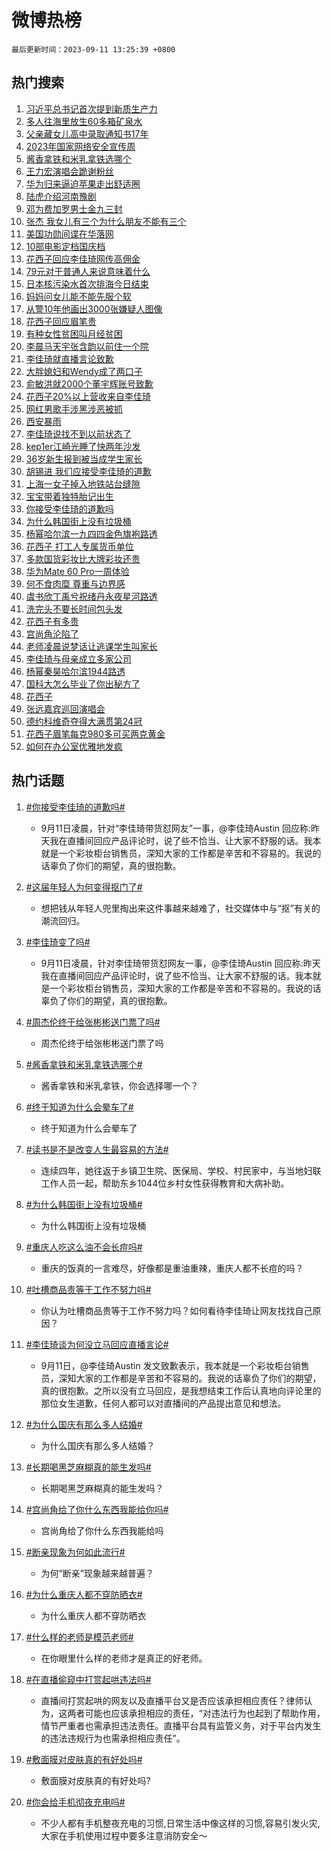 # 微博热榜

`最后更新时间：2023-09-11 13:25:39 +0800`

## 热门搜索

1. [习近平总书记首次提到新质生产力](https://m.weibo.cn/search?containerid=100103type%3D1%26t%3D10%26q%3D%23%E4%B9%A0%E8%BF%91%E5%B9%B3%E6%80%BB%E4%B9%A6%E8%AE%B0%E9%A6%96%E6%AC%A1%E6%8F%90%E5%88%B0%E6%96%B0%E8%B4%A8%E7%94%9F%E4%BA%A7%E5%8A%9B%23&stream_entry_id=51&isnewpage=1&extparam=seat%3D1%26stream_entry_id%3D51%26c_type%3D51%26dgr%3D0%26filter_type%3Drealtimehot%26cate%3D10103%26pos%3D0%26display_time%3D1694409938%26pre_seqid%3D1694409938728027217109)
1. [多人往海里放生60多箱矿泉水](https://m.weibo.cn/search?containerid=100103type%3D1%26t%3D10%26q%3D%23%E5%A4%9A%E4%BA%BA%E5%BE%80%E6%B5%B7%E9%87%8C%E6%94%BE%E7%94%9F60%E5%A4%9A%E7%AE%B1%E7%9F%BF%E6%B3%89%E6%B0%B4%23&stream_entry_id=31&isnewpage=1&extparam=seat%3D1%26flag%3D2%26realpos%3D1%26c_type%3D31%26dgr%3D0%26band_rank%3D1%26cate%3D5001%26filter_type%3Drealtimehot%26stream_entry_id%3D31%26q%3D%2523%25E5%25A4%259A%25E4%25BA%25BA%25E5%25BE%2580%25E6%25B5%25B7%25E9%2587%258C%25E6%2594%25BE%25E7%2594%259F60%25E5%25A4%259A%25E7%25AE%25B1%25E7%259F%25BF%25E6%25B3%2589%25E6%25B0%25B4%2523%26pos%3D0%26lcate%3D5001%26display_time%3D1694409938%26pre_seqid%3D1694409938728027217109)
1. [父亲藏女儿高中录取通知书17年](https://m.weibo.cn/search?containerid=100103type%3D1%26t%3D10%26q%3D%23%E7%88%B6%E4%BA%B2%E8%97%8F%E5%A5%B3%E5%84%BF%E9%AB%98%E4%B8%AD%E5%BD%95%E5%8F%96%E9%80%9A%E7%9F%A5%E4%B9%A617%E5%B9%B4%23&stream_entry_id=31&isnewpage=1&extparam=seat%3D1%26flag%3D2%26realpos%3D2%26c_type%3D31%26dgr%3D0%26band_rank%3D2%26cate%3D5001%26filter_type%3Drealtimehot%26stream_entry_id%3D31%26q%3D%2523%25E7%2588%25B6%25E4%25BA%25B2%25E8%2597%258F%25E5%25A5%25B3%25E5%2584%25BF%25E9%25AB%2598%25E4%25B8%25AD%25E5%25BD%2595%25E5%258F%2596%25E9%2580%259A%25E7%259F%25A5%25E4%25B9%25A617%25E5%25B9%25B4%2523%26pos%3D1%26lcate%3D5001%26display_time%3D1694409938%26pre_seqid%3D1694409938728027217109)
1. [2023年国家网络安全宣传周](https://m.weibo.cn/search?containerid=100103type%3D1%26t%3D10%26q%3D%232023%E5%B9%B4%E5%9B%BD%E5%AE%B6%E7%BD%91%E7%BB%9C%E5%AE%89%E5%85%A8%E5%AE%A3%E4%BC%A0%E5%91%A8%23&stream_entry_id=31&isnewpage=1&extparam=seat%3D1%26flag%3D0%26realpos%3D3%26c_type%3D31%26dgr%3D0%26band_rank%3D3%26cate%3D5001%26filter_type%3Drealtimehot%26stream_entry_id%3D31%26q%3D%25232023%25E5%25B9%25B4%25E5%259B%25BD%25E5%25AE%25B6%25E7%25BD%2591%25E7%25BB%259C%25E5%25AE%2589%25E5%2585%25A8%25E5%25AE%25A3%25E4%25BC%25A0%25E5%2591%25A8%2523%26pos%3D2%26lcate%3D5001%26display_time%3D1694409938%26pre_seqid%3D1694409938728027217109)
1. [酱香拿铁和米乳拿铁选哪个](https://m.weibo.cn/search?containerid=100103type%3D1%26t%3D10%26q%3D%23%E9%85%B1%E9%A6%99%E6%8B%BF%E9%93%81%E5%92%8C%E7%B1%B3%E4%B9%B3%E6%8B%BF%E9%93%81%E9%80%89%E5%93%AA%E4%B8%AA%23&stream_entry_id=31&isnewpage=1&extparam=seat%3D1%26flag%3D1%26realpos%3D4%26c_type%3D31%26dgr%3D0%26band_rank%3D4%26cate%3D5001%26filter_type%3Drealtimehot%26stream_entry_id%3D31%26q%3D%2523%25E9%2585%25B1%25E9%25A6%2599%25E6%258B%25BF%25E9%2593%2581%25E5%2592%258C%25E7%25B1%25B3%25E4%25B9%25B3%25E6%258B%25BF%25E9%2593%2581%25E9%2580%2589%25E5%2593%25AA%25E4%25B8%25AA%2523%26pos%3D3%26lcate%3D5001%26display_time%3D1694409938%26pre_seqid%3D1694409938728027217109)
1. [王力宏演唱会跪谢粉丝](https://m.weibo.cn/search?containerid=100103type%3D1%26t%3D10%26q%3D%23%E7%8E%8B%E5%8A%9B%E5%AE%8F%E6%BC%94%E5%94%B1%E4%BC%9A%E8%B7%AA%E8%B0%A2%E7%B2%89%E4%B8%9D%23&stream_entry_id=31&isnewpage=1&extparam=seat%3D1%26flag%3D1%26realpos%3D5%26c_type%3D31%26dgr%3D0%26band_rank%3D5%26cate%3D5001%26filter_type%3Drealtimehot%26stream_entry_id%3D31%26q%3D%2523%25E7%258E%258B%25E5%258A%259B%25E5%25AE%258F%25E6%25BC%2594%25E5%2594%25B1%25E4%25BC%259A%25E8%25B7%25AA%25E8%25B0%25A2%25E7%25B2%2589%25E4%25B8%259D%2523%26pos%3D4%26lcate%3D5001%26display_time%3D1694409938%26pre_seqid%3D1694409938728027217109)
1. [华为归来逼迫苹果走出舒适圈](https://m.weibo.cn/search?containerid=100103type%3D1%26t%3D10%26q%3D%23%E5%8D%8E%E4%B8%BA%E5%BD%92%E6%9D%A5%E9%80%BC%E8%BF%AB%E8%8B%B9%E6%9E%9C%E8%B5%B0%E5%87%BA%E8%88%92%E9%80%82%E5%9C%88%23&stream_entry_id=31&isnewpage=1&extparam=seat%3D1%26flag%3D1%26realpos%3D6%26c_type%3D31%26dgr%3D0%26band_rank%3D6%26cate%3D5001%26filter_type%3Drealtimehot%26stream_entry_id%3D31%26q%3D%2523%25E5%258D%258E%25E4%25B8%25BA%25E5%25BD%2592%25E6%259D%25A5%25E9%2580%25BC%25E8%25BF%25AB%25E8%258B%25B9%25E6%259E%259C%25E8%25B5%25B0%25E5%2587%25BA%25E8%2588%2592%25E9%2580%2582%25E5%259C%2588%2523%26pos%3D5%26lcate%3D5001%26display_time%3D1694409938%26pre_seqid%3D1694409938728027217109)
1. [陆虎介绍河南豫剧](https://m.weibo.cn/search?containerid=100103type%3D1%26t%3D10%26q%3D%23%E9%99%86%E8%99%8E%E4%BB%8B%E7%BB%8D%E6%B2%B3%E5%8D%97%E8%B1%AB%E5%89%A7%23&stream_entry_id=31&isnewpage=1&extparam=seat%3D1%26stream_entry_id%3D31%26c_type%3D31%26dgr%3D0%26band_rank%3D7%26cate%3D5001%26pos%3D6%26lcate%3D5001%26adid%3D202815%26filter_type%3Drealtimehot%26q%3D%2523%25E9%2599%2586%25E8%2599%258E%25E4%25BB%258B%25E7%25BB%258D%25E6%25B2%25B3%25E5%258D%2597%25E8%25B1%25AB%25E5%2589%25A7%2523%26is_ad_pos%3D1%26display_time%3D1694409938%26pre_seqid%3D1694409938728027217109)
1. [邓为费加罗男士金九三封](https://m.weibo.cn/search?containerid=100103type%3D1%26t%3D10%26q%3D%23%E9%82%93%E4%B8%BA%E8%B4%B9%E5%8A%A0%E7%BD%97%E7%94%B7%E5%A3%AB%E9%87%91%E4%B9%9D%E4%B8%89%E5%B0%81%23&stream_entry_id=31&isnewpage=1&extparam=seat%3D1%26flag%3D1%26realpos%3D7%26c_type%3D31%26dgr%3D0%26band_rank%3D7%26cate%3D5001%26filter_type%3Drealtimehot%26stream_entry_id%3D31%26q%3D%2523%25E9%2582%2593%25E4%25B8%25BA%25E8%25B4%25B9%25E5%258A%25A0%25E7%25BD%2597%25E7%2594%25B7%25E5%25A3%25AB%25E9%2587%2591%25E4%25B9%259D%25E4%25B8%2589%25E5%25B0%2581%2523%26pos%3D7%26lcate%3D5001%26display_time%3D1694409938%26pre_seqid%3D1694409938728027217109)
1. [张杰 我女儿有三个为什么朋友不能有三个](https://m.weibo.cn/search?containerid=100103type%3D1%26t%3D10%26q%3D%E5%BC%A0%E6%9D%B0+%E6%88%91%E5%A5%B3%E5%84%BF%E6%9C%89%E4%B8%89%E4%B8%AA%E4%B8%BA%E4%BB%80%E4%B9%88%E6%9C%8B%E5%8F%8B%E4%B8%8D%E8%83%BD%E6%9C%89%E4%B8%89%E4%B8%AA&stream_entry_id=31&isnewpage=1&extparam=seat%3D1%26flag%3D2%26realpos%3D8%26c_type%3D31%26dgr%3D0%26band_rank%3D8%26cate%3D5001%26filter_type%3Drealtimehot%26stream_entry_id%3D31%26q%3D%25E5%25BC%25A0%25E6%259D%25B0%2520%25E6%2588%2591%25E5%25A5%25B3%25E5%2584%25BF%25E6%259C%2589%25E4%25B8%2589%25E4%25B8%25AA%25E4%25B8%25BA%25E4%25BB%2580%25E4%25B9%2588%25E6%259C%258B%25E5%258F%258B%25E4%25B8%258D%25E8%2583%25BD%25E6%259C%2589%25E4%25B8%2589%25E4%25B8%25AA%26pos%3D8%26lcate%3D5001%26display_time%3D1694409938%26pre_seqid%3D1694409938728027217109)
1. [美国功勋间谍在华落网](https://m.weibo.cn/search?containerid=100103type%3D1%26t%3D10%26q%3D%23%E7%BE%8E%E5%9B%BD%E5%8A%9F%E5%8B%8B%E9%97%B4%E8%B0%8D%E5%9C%A8%E5%8D%8E%E8%90%BD%E7%BD%91%23&stream_entry_id=31&isnewpage=1&extparam=seat%3D1%26flag%3D0%26realpos%3D9%26c_type%3D31%26dgr%3D0%26band_rank%3D9%26cate%3D5001%26filter_type%3Drealtimehot%26stream_entry_id%3D31%26q%3D%2523%25E7%25BE%258E%25E5%259B%25BD%25E5%258A%259F%25E5%258B%258B%25E9%2597%25B4%25E8%25B0%258D%25E5%259C%25A8%25E5%258D%258E%25E8%2590%25BD%25E7%25BD%2591%2523%26pos%3D9%26lcate%3D5001%26display_time%3D1694409938%26pre_seqid%3D1694409938728027217109)
1. [10部电影定档国庆档](https://m.weibo.cn/search?containerid=100103type%3D1%26t%3D10%26q%3D%2310%E9%83%A8%E7%94%B5%E5%BD%B1%E5%AE%9A%E6%A1%A3%E5%9B%BD%E5%BA%86%E6%A1%A3%23&stream_entry_id=31&isnewpage=1&extparam=seat%3D1%26flag%3D1%26realpos%3D10%26c_type%3D31%26dgr%3D0%26band_rank%3D10%26cate%3D5001%26filter_type%3Drealtimehot%26stream_entry_id%3D31%26q%3D%252310%25E9%2583%25A8%25E7%2594%25B5%25E5%25BD%25B1%25E5%25AE%259A%25E6%25A1%25A3%25E5%259B%25BD%25E5%25BA%2586%25E6%25A1%25A3%2523%26pos%3D10%26lcate%3D5001%26display_time%3D1694409938%26pre_seqid%3D1694409938728027217109)
1. [花西子回应李佳琦网传高佣金](https://m.weibo.cn/search?containerid=100103type%3D1%26t%3D10%26q%3D%23%E8%8A%B1%E8%A5%BF%E5%AD%90%E5%9B%9E%E5%BA%94%E6%9D%8E%E4%BD%B3%E7%90%A6%E7%BD%91%E4%BC%A0%E9%AB%98%E4%BD%A3%E9%87%91%23&stream_entry_id=31&isnewpage=1&extparam=seat%3D1%26flag%3D2%26realpos%3D11%26c_type%3D31%26dgr%3D0%26band_rank%3D11%26cate%3D5001%26filter_type%3Drealtimehot%26stream_entry_id%3D31%26q%3D%2523%25E8%258A%25B1%25E8%25A5%25BF%25E5%25AD%2590%25E5%259B%259E%25E5%25BA%2594%25E6%259D%258E%25E4%25BD%25B3%25E7%2590%25A6%25E7%25BD%2591%25E4%25BC%25A0%25E9%25AB%2598%25E4%25BD%25A3%25E9%2587%2591%2523%26pos%3D11%26lcate%3D5001%26display_time%3D1694409938%26pre_seqid%3D1694409938728027217109)
1. [79元对于普通人来说意味着什么](https://m.weibo.cn/search?containerid=100103type%3D1%26t%3D10%26q%3D79%E5%85%83%E5%AF%B9%E4%BA%8E%E6%99%AE%E9%80%9A%E4%BA%BA%E6%9D%A5%E8%AF%B4%E6%84%8F%E5%91%B3%E7%9D%80%E4%BB%80%E4%B9%88&stream_entry_id=31&isnewpage=1&extparam=seat%3D1%26flag%3D2%26realpos%3D12%26c_type%3D31%26dgr%3D0%26band_rank%3D12%26cate%3D5001%26filter_type%3Drealtimehot%26stream_entry_id%3D31%26q%3D79%25E5%2585%2583%25E5%25AF%25B9%25E4%25BA%258E%25E6%2599%25AE%25E9%2580%259A%25E4%25BA%25BA%25E6%259D%25A5%25E8%25AF%25B4%25E6%2584%258F%25E5%2591%25B3%25E7%259D%2580%25E4%25BB%2580%25E4%25B9%2588%26pos%3D12%26lcate%3D5001%26display_time%3D1694409938%26pre_seqid%3D1694409938728027217109)
1. [日本核污染水首次排海今日结束](https://m.weibo.cn/search?containerid=100103type%3D1%26t%3D10%26q%3D%23%E6%97%A5%E6%9C%AC%E6%A0%B8%E6%B1%A1%E6%9F%93%E6%B0%B4%E9%A6%96%E6%AC%A1%E6%8E%92%E6%B5%B7%E4%BB%8A%E6%97%A5%E7%BB%93%E6%9D%9F%23&stream_entry_id=31&isnewpage=1&extparam=seat%3D1%26flag%3D0%26realpos%3D13%26c_type%3D31%26dgr%3D0%26band_rank%3D13%26cate%3D5001%26filter_type%3Drealtimehot%26stream_entry_id%3D31%26q%3D%2523%25E6%2597%25A5%25E6%259C%25AC%25E6%25A0%25B8%25E6%25B1%25A1%25E6%259F%2593%25E6%25B0%25B4%25E9%25A6%2596%25E6%25AC%25A1%25E6%258E%2592%25E6%25B5%25B7%25E4%25BB%258A%25E6%2597%25A5%25E7%25BB%2593%25E6%259D%259F%2523%26pos%3D13%26lcate%3D5001%26display_time%3D1694409938%26pre_seqid%3D1694409938728027217109)
1. [妈妈问女儿能不能先服个软](https://m.weibo.cn/search?containerid=100103type%3D1%26t%3D10%26q%3D%23%E5%A6%88%E5%A6%88%E9%97%AE%E5%A5%B3%E5%84%BF%E8%83%BD%E4%B8%8D%E8%83%BD%E5%85%88%E6%9C%8D%E4%B8%AA%E8%BD%AF%23&stream_entry_id=31&isnewpage=1&extparam=seat%3D1%26flag%3D32768%26realpos%3D14%26c_type%3D31%26dgr%3D0%26band_rank%3D14%26cate%3D5001%26filter_type%3Drealtimehot%26stream_entry_id%3D31%26q%3D%2523%25E5%25A6%2588%25E5%25A6%2588%25E9%2597%25AE%25E5%25A5%25B3%25E5%2584%25BF%25E8%2583%25BD%25E4%25B8%258D%25E8%2583%25BD%25E5%2585%2588%25E6%259C%258D%25E4%25B8%25AA%25E8%25BD%25AF%2523%26pos%3D14%26lcate%3D5001%26display_time%3D1694409938%26pre_seqid%3D1694409938728027217109)
1. [从警10年他画出3000张嫌疑人图像](https://m.weibo.cn/search?containerid=100103type%3D1%26t%3D10%26q%3D%23%E4%BB%8E%E8%AD%A610%E5%B9%B4%E4%BB%96%E7%94%BB%E5%87%BA3000%E5%BC%A0%E5%AB%8C%E7%96%91%E4%BA%BA%E5%9B%BE%E5%83%8F%23&stream_entry_id=31&isnewpage=1&extparam=seat%3D1%26flag%3D32768%26realpos%3D15%26c_type%3D31%26dgr%3D0%26band_rank%3D15%26cate%3D5001%26lcate%3D5001%26pos%3D15%26stream_entry_id%3D31%26filter_type%3Drealtimehot%26q%3D%2523%25E4%25BB%258E%25E8%25AD%25A610%25E5%25B9%25B4%25E4%25BB%2596%25E7%2594%25BB%25E5%2587%25BA3000%25E5%25BC%25A0%25E5%25AB%258C%25E7%2596%2591%25E4%25BA%25BA%25E5%259B%25BE%25E5%2583%258F%2523%26adid%3D202820%26display_time%3D1694409938%26pre_seqid%3D1694409938728027217109)
1. [花西子回应眉笔贵](https://m.weibo.cn/search?containerid=100103type%3D1%26t%3D10%26q%3D%23%E8%8A%B1%E8%A5%BF%E5%AD%90%E5%9B%9E%E5%BA%94%E7%9C%89%E7%AC%94%E8%B4%B5%23&stream_entry_id=31&isnewpage=1&extparam=seat%3D1%26flag%3D1%26realpos%3D16%26c_type%3D31%26dgr%3D0%26band_rank%3D16%26cate%3D5001%26filter_type%3Drealtimehot%26stream_entry_id%3D31%26q%3D%2523%25E8%258A%25B1%25E8%25A5%25BF%25E5%25AD%2590%25E5%259B%259E%25E5%25BA%2594%25E7%259C%2589%25E7%25AC%2594%25E8%25B4%25B5%2523%26pos%3D16%26lcate%3D5001%26display_time%3D1694409938%26pre_seqid%3D1694409938728027217109)
1. [有种女性贫困叫月经贫困](https://m.weibo.cn/search?containerid=100103type%3D1%26t%3D10%26q%3D%23%E6%9C%89%E7%A7%8D%E5%A5%B3%E6%80%A7%E8%B4%AB%E5%9B%B0%E5%8F%AB%E6%9C%88%E7%BB%8F%E8%B4%AB%E5%9B%B0%23&stream_entry_id=31&isnewpage=1&extparam=seat%3D1%26flag%3D0%26realpos%3D17%26c_type%3D31%26dgr%3D0%26band_rank%3D17%26cate%3D5001%26filter_type%3Drealtimehot%26stream_entry_id%3D31%26q%3D%2523%25E6%259C%2589%25E7%25A7%258D%25E5%25A5%25B3%25E6%2580%25A7%25E8%25B4%25AB%25E5%259B%25B0%25E5%258F%25AB%25E6%259C%2588%25E7%25BB%258F%25E8%25B4%25AB%25E5%259B%25B0%2523%26pos%3D17%26lcate%3D5001%26display_time%3D1694409938%26pre_seqid%3D1694409938728027217109)
1. [李晨马天宇张含韵以前住一个院](https://m.weibo.cn/search?containerid=100103type%3D1%26t%3D10%26q%3D%23%E6%9D%8E%E6%99%A8%E9%A9%AC%E5%A4%A9%E5%AE%87%E5%BC%A0%E5%90%AB%E9%9F%B5%E4%BB%A5%E5%89%8D%E4%BD%8F%E4%B8%80%E4%B8%AA%E9%99%A2%23&stream_entry_id=31&isnewpage=1&extparam=seat%3D1%26flag%3D1%26realpos%3D18%26c_type%3D31%26dgr%3D0%26band_rank%3D18%26cate%3D5001%26filter_type%3Drealtimehot%26stream_entry_id%3D31%26q%3D%2523%25E6%259D%258E%25E6%2599%25A8%25E9%25A9%25AC%25E5%25A4%25A9%25E5%25AE%2587%25E5%25BC%25A0%25E5%2590%25AB%25E9%259F%25B5%25E4%25BB%25A5%25E5%2589%258D%25E4%25BD%258F%25E4%25B8%2580%25E4%25B8%25AA%25E9%2599%25A2%2523%26pos%3D18%26lcate%3D5001%26display_time%3D1694409938%26pre_seqid%3D1694409938728027217109)
1. [李佳琦就直播言论致歉](https://m.weibo.cn/search?containerid=100103type%3D1%26t%3D10%26q%3D%23%E6%9D%8E%E4%BD%B3%E7%90%A6%E5%B0%B1%E7%9B%B4%E6%92%AD%E8%A8%80%E8%AE%BA%E8%87%B4%E6%AD%89%23&stream_entry_id=31&isnewpage=1&extparam=seat%3D1%26flag%3D2%26realpos%3D19%26c_type%3D31%26dgr%3D0%26band_rank%3D19%26cate%3D5001%26filter_type%3Drealtimehot%26stream_entry_id%3D31%26q%3D%2523%25E6%259D%258E%25E4%25BD%25B3%25E7%2590%25A6%25E5%25B0%25B1%25E7%259B%25B4%25E6%2592%25AD%25E8%25A8%2580%25E8%25AE%25BA%25E8%2587%25B4%25E6%25AD%2589%2523%26pos%3D19%26lcate%3D5001%26display_time%3D1694409938%26pre_seqid%3D1694409938728027217109)
1. [大胖媳妇和Wendy成了两口子](https://m.weibo.cn/search?containerid=100103type%3D1%26t%3D10%26q%3D%E5%A4%A7%E8%83%96%E5%AA%B3%E5%A6%87%E5%92%8CWendy%E6%88%90%E4%BA%86%E4%B8%A4%E5%8F%A3%E5%AD%90&stream_entry_id=31&isnewpage=1&extparam=seat%3D1%26flag%3D1%26realpos%3D20%26c_type%3D31%26dgr%3D0%26band_rank%3D20%26cate%3D5001%26filter_type%3Drealtimehot%26stream_entry_id%3D31%26q%3D%25E5%25A4%25A7%25E8%2583%2596%25E5%25AA%25B3%25E5%25A6%2587%25E5%2592%258CWendy%25E6%2588%2590%25E4%25BA%2586%25E4%25B8%25A4%25E5%258F%25A3%25E5%25AD%2590%26pos%3D20%26lcate%3D5001%26display_time%3D1694409938%26pre_seqid%3D1694409938728027217109)
1. [俞敏洪就2000个董宇辉账号致歉](https://m.weibo.cn/search?containerid=100103type%3D1%26t%3D10%26q%3D%23%E4%BF%9E%E6%95%8F%E6%B4%AA%E5%B0%B12000%E4%B8%AA%E8%91%A3%E5%AE%87%E8%BE%89%E8%B4%A6%E5%8F%B7%E8%87%B4%E6%AD%89%23&stream_entry_id=31&isnewpage=1&extparam=seat%3D1%26flag%3D1%26realpos%3D21%26c_type%3D31%26dgr%3D0%26band_rank%3D21%26cate%3D5001%26filter_type%3Drealtimehot%26stream_entry_id%3D31%26q%3D%2523%25E4%25BF%259E%25E6%2595%258F%25E6%25B4%25AA%25E5%25B0%25B12000%25E4%25B8%25AA%25E8%2591%25A3%25E5%25AE%2587%25E8%25BE%2589%25E8%25B4%25A6%25E5%258F%25B7%25E8%2587%25B4%25E6%25AD%2589%2523%26pos%3D21%26lcate%3D5001%26display_time%3D1694409938%26pre_seqid%3D1694409938728027217109)
1. [花西子20%以上营收来自李佳琦](https://m.weibo.cn/search?containerid=100103type%3D1%26t%3D10%26q%3D%23%E8%8A%B1%E8%A5%BF%E5%AD%9020%25%E4%BB%A5%E4%B8%8A%E8%90%A5%E6%94%B6%E6%9D%A5%E8%87%AA%E6%9D%8E%E4%BD%B3%E7%90%A6%23&stream_entry_id=31&isnewpage=1&extparam=seat%3D1%26flag%3D2%26realpos%3D22%26c_type%3D31%26dgr%3D0%26band_rank%3D22%26cate%3D5001%26filter_type%3Drealtimehot%26stream_entry_id%3D31%26q%3D%2523%25E8%258A%25B1%25E8%25A5%25BF%25E5%25AD%259020%2525%25E4%25BB%25A5%25E4%25B8%258A%25E8%2590%25A5%25E6%2594%25B6%25E6%259D%25A5%25E8%2587%25AA%25E6%259D%258E%25E4%25BD%25B3%25E7%2590%25A6%2523%26pos%3D22%26lcate%3D5001%26display_time%3D1694409938%26pre_seqid%3D1694409938728027217109)
1. [网红男歌手涉黑涉恶被抓](https://m.weibo.cn/search?containerid=100103type%3D1%26t%3D10%26q%3D%23%E7%BD%91%E7%BA%A2%E7%94%B7%E6%AD%8C%E6%89%8B%E6%B6%89%E9%BB%91%E6%B6%89%E6%81%B6%E8%A2%AB%E6%8A%93%23&stream_entry_id=31&isnewpage=1&extparam=seat%3D1%26flag%3D0%26realpos%3D23%26c_type%3D31%26dgr%3D0%26band_rank%3D23%26cate%3D5001%26filter_type%3Drealtimehot%26stream_entry_id%3D31%26q%3D%2523%25E7%25BD%2591%25E7%25BA%25A2%25E7%2594%25B7%25E6%25AD%258C%25E6%2589%258B%25E6%25B6%2589%25E9%25BB%2591%25E6%25B6%2589%25E6%2581%25B6%25E8%25A2%25AB%25E6%258A%2593%2523%26pos%3D23%26lcate%3D5001%26display_time%3D1694409938%26pre_seqid%3D1694409938728027217109)
1. [西安暴雨](https://m.weibo.cn/search?containerid=100103type%3D1%26t%3D10%26q%3D%E8%A5%BF%E5%AE%89%E6%9A%B4%E9%9B%A8&stream_entry_id=31&isnewpage=1&extparam=seat%3D1%26flag%3D1%26realpos%3D24%26c_type%3D31%26dgr%3D0%26band_rank%3D24%26cate%3D5001%26filter_type%3Drealtimehot%26stream_entry_id%3D31%26q%3D%25E8%25A5%25BF%25E5%25AE%2589%25E6%259A%25B4%25E9%259B%25A8%26pos%3D24%26lcate%3D5001%26display_time%3D1694409938%26pre_seqid%3D1694409938728027217109)
1. [李佳琦说找不到以前状态了](https://m.weibo.cn/search?containerid=100103type%3D1%26t%3D10%26q%3D%23%E6%9D%8E%E4%BD%B3%E7%90%A6%E8%AF%B4%E6%89%BE%E4%B8%8D%E5%88%B0%E4%BB%A5%E5%89%8D%E7%8A%B6%E6%80%81%E4%BA%86%23&stream_entry_id=31&isnewpage=1&extparam=seat%3D1%26flag%3D0%26realpos%3D25%26c_type%3D31%26dgr%3D0%26band_rank%3D25%26cate%3D5001%26filter_type%3Drealtimehot%26stream_entry_id%3D31%26q%3D%2523%25E6%259D%258E%25E4%25BD%25B3%25E7%2590%25A6%25E8%25AF%25B4%25E6%2589%25BE%25E4%25B8%258D%25E5%2588%25B0%25E4%25BB%25A5%25E5%2589%258D%25E7%258A%25B6%25E6%2580%2581%25E4%25BA%2586%2523%26pos%3D25%26lcate%3D5001%26display_time%3D1694409938%26pre_seqid%3D1694409938728027217109)
1. [kep1er江崎光睡了快两年沙发](https://m.weibo.cn/search?containerid=100103type%3D1%26t%3D10%26q%3Dkep1er%E6%B1%9F%E5%B4%8E%E5%85%89%E7%9D%A1%E4%BA%86%E5%BF%AB%E4%B8%A4%E5%B9%B4%E6%B2%99%E5%8F%91&stream_entry_id=31&isnewpage=1&extparam=seat%3D1%26flag%3D1%26realpos%3D26%26c_type%3D31%26dgr%3D0%26band_rank%3D26%26cate%3D5001%26filter_type%3Drealtimehot%26stream_entry_id%3D31%26q%3Dkep1er%25E6%25B1%259F%25E5%25B4%258E%25E5%2585%2589%25E7%259D%25A1%25E4%25BA%2586%25E5%25BF%25AB%25E4%25B8%25A4%25E5%25B9%25B4%25E6%25B2%2599%25E5%258F%2591%26pos%3D26%26lcate%3D5001%26display_time%3D1694409938%26pre_seqid%3D1694409938728027217109)
1. [36岁新生报到被当成学生家长](https://m.weibo.cn/search?containerid=100103type%3D1%26t%3D10%26q%3D%2336%E5%B2%81%E6%96%B0%E7%94%9F%E6%8A%A5%E5%88%B0%E8%A2%AB%E5%BD%93%E6%88%90%E5%AD%A6%E7%94%9F%E5%AE%B6%E9%95%BF%23&stream_entry_id=31&isnewpage=1&extparam=seat%3D1%26flag%3D32768%26realpos%3D27%26c_type%3D31%26dgr%3D0%26band_rank%3D27%26cate%3D5001%26filter_type%3Drealtimehot%26stream_entry_id%3D31%26q%3D%252336%25E5%25B2%2581%25E6%2596%25B0%25E7%2594%259F%25E6%258A%25A5%25E5%2588%25B0%25E8%25A2%25AB%25E5%25BD%2593%25E6%2588%2590%25E5%25AD%25A6%25E7%2594%259F%25E5%25AE%25B6%25E9%2595%25BF%2523%26pos%3D27%26lcate%3D5001%26display_time%3D1694409938%26pre_seqid%3D1694409938728027217109)
1. [胡锡进 我们应接受李佳琦的道歉](https://m.weibo.cn/search?containerid=100103type%3D1%26t%3D10%26q%3D%E8%83%A1%E9%94%A1%E8%BF%9B+%E6%88%91%E4%BB%AC%E5%BA%94%E6%8E%A5%E5%8F%97%E6%9D%8E%E4%BD%B3%E7%90%A6%E7%9A%84%E9%81%93%E6%AD%89&stream_entry_id=31&isnewpage=1&extparam=seat%3D1%26flag%3D1%26realpos%3D28%26c_type%3D31%26dgr%3D0%26band_rank%3D28%26cate%3D5001%26filter_type%3Drealtimehot%26stream_entry_id%3D31%26q%3D%25E8%2583%25A1%25E9%2594%25A1%25E8%25BF%259B%2520%25E6%2588%2591%25E4%25BB%25AC%25E5%25BA%2594%25E6%258E%25A5%25E5%258F%2597%25E6%259D%258E%25E4%25BD%25B3%25E7%2590%25A6%25E7%259A%2584%25E9%2581%2593%25E6%25AD%2589%26pos%3D28%26lcate%3D5001%26display_time%3D1694409938%26pre_seqid%3D1694409938728027217109)
1. [上海一女子掉入地铁站台缝隙](https://m.weibo.cn/search?containerid=100103type%3D1%26t%3D10%26q%3D%23%E4%B8%8A%E6%B5%B7%E4%B8%80%E5%A5%B3%E5%AD%90%E6%8E%89%E5%85%A5%E5%9C%B0%E9%93%81%E7%AB%99%E5%8F%B0%E7%BC%9D%E9%9A%99%23&stream_entry_id=31&isnewpage=1&extparam=seat%3D1%26flag%3D0%26realpos%3D29%26c_type%3D31%26dgr%3D0%26band_rank%3D29%26cate%3D5001%26filter_type%3Drealtimehot%26stream_entry_id%3D31%26q%3D%2523%25E4%25B8%258A%25E6%25B5%25B7%25E4%25B8%2580%25E5%25A5%25B3%25E5%25AD%2590%25E6%258E%2589%25E5%2585%25A5%25E5%259C%25B0%25E9%2593%2581%25E7%25AB%2599%25E5%258F%25B0%25E7%25BC%259D%25E9%259A%2599%2523%26pos%3D29%26lcate%3D5001%26display_time%3D1694409938%26pre_seqid%3D1694409938728027217109)
1. [宝宝带着独特胎记出生](https://m.weibo.cn/search?containerid=100103type%3D1%26t%3D10%26q%3D%23%E5%AE%9D%E5%AE%9D%E5%B8%A6%E7%9D%80%E7%8B%AC%E7%89%B9%E8%83%8E%E8%AE%B0%E5%87%BA%E7%94%9F%23&stream_entry_id=31&isnewpage=1&extparam=seat%3D1%26flag%3D32768%26realpos%3D30%26c_type%3D31%26dgr%3D0%26band_rank%3D30%26cate%3D5001%26filter_type%3Drealtimehot%26stream_entry_id%3D31%26q%3D%2523%25E5%25AE%259D%25E5%25AE%259D%25E5%25B8%25A6%25E7%259D%2580%25E7%258B%25AC%25E7%2589%25B9%25E8%2583%258E%25E8%25AE%25B0%25E5%2587%25BA%25E7%2594%259F%2523%26pos%3D30%26lcate%3D5001%26display_time%3D1694409938%26pre_seqid%3D1694409938728027217109)
1. [你接受李佳琦的道歉吗](https://m.weibo.cn/search?containerid=100103type%3D1%26t%3D10%26q%3D%23%E4%BD%A0%E6%8E%A5%E5%8F%97%E6%9D%8E%E4%BD%B3%E7%90%A6%E7%9A%84%E9%81%93%E6%AD%89%E5%90%97%23&stream_entry_id=31&isnewpage=1&extparam=seat%3D1%26flag%3D0%26realpos%3D31%26c_type%3D31%26dgr%3D0%26band_rank%3D31%26cate%3D5001%26filter_type%3Drealtimehot%26stream_entry_id%3D31%26q%3D%2523%25E4%25BD%25A0%25E6%258E%25A5%25E5%258F%2597%25E6%259D%258E%25E4%25BD%25B3%25E7%2590%25A6%25E7%259A%2584%25E9%2581%2593%25E6%25AD%2589%25E5%2590%2597%2523%26pos%3D31%26lcate%3D5001%26display_time%3D1694409938%26pre_seqid%3D1694409938728027217109)
1. [为什么韩国街上没有垃圾桶](https://m.weibo.cn/search?containerid=100103type%3D1%26t%3D10%26q%3D%23%E4%B8%BA%E4%BB%80%E4%B9%88%E9%9F%A9%E5%9B%BD%E8%A1%97%E4%B8%8A%E6%B2%A1%E6%9C%89%E5%9E%83%E5%9C%BE%E6%A1%B6%23&stream_entry_id=31&isnewpage=1&extparam=seat%3D1%26flag%3D0%26realpos%3D32%26c_type%3D31%26dgr%3D0%26band_rank%3D32%26cate%3D5001%26filter_type%3Drealtimehot%26stream_entry_id%3D31%26q%3D%2523%25E4%25B8%25BA%25E4%25BB%2580%25E4%25B9%2588%25E9%259F%25A9%25E5%259B%25BD%25E8%25A1%2597%25E4%25B8%258A%25E6%25B2%25A1%25E6%259C%2589%25E5%259E%2583%25E5%259C%25BE%25E6%25A1%25B6%2523%26pos%3D32%26lcate%3D5001%26display_time%3D1694409938%26pre_seqid%3D1694409938728027217109)
1. [杨幂哈尔滨一九四四金色旗袍路透](https://m.weibo.cn/search?containerid=100103type%3D1%26t%3D10%26q%3D%23%E6%9D%A8%E5%B9%82%E5%93%88%E5%B0%94%E6%BB%A8%E4%B8%80%E4%B9%9D%E5%9B%9B%E5%9B%9B%E9%87%91%E8%89%B2%E6%97%97%E8%A2%8D%E8%B7%AF%E9%80%8F%23&stream_entry_id=31&isnewpage=1&extparam=seat%3D1%26flag%3D0%26realpos%3D33%26c_type%3D31%26dgr%3D0%26band_rank%3D33%26cate%3D5001%26filter_type%3Drealtimehot%26stream_entry_id%3D31%26q%3D%2523%25E6%259D%25A8%25E5%25B9%2582%25E5%2593%2588%25E5%25B0%2594%25E6%25BB%25A8%25E4%25B8%2580%25E4%25B9%259D%25E5%259B%259B%25E5%259B%259B%25E9%2587%2591%25E8%2589%25B2%25E6%2597%2597%25E8%25A2%258D%25E8%25B7%25AF%25E9%2580%258F%2523%26pos%3D33%26lcate%3D5001%26display_time%3D1694409938%26pre_seqid%3D1694409938728027217109)
1. [花西子 打工人专属货币单位](https://m.weibo.cn/search?containerid=100103type%3D1%26t%3D10%26q%3D%E8%8A%B1%E8%A5%BF%E5%AD%90+%E6%89%93%E5%B7%A5%E4%BA%BA%E4%B8%93%E5%B1%9E%E8%B4%A7%E5%B8%81%E5%8D%95%E4%BD%8D&stream_entry_id=31&isnewpage=1&extparam=seat%3D1%26flag%3D0%26realpos%3D34%26c_type%3D31%26dgr%3D0%26band_rank%3D34%26cate%3D5001%26filter_type%3Drealtimehot%26stream_entry_id%3D31%26q%3D%25E8%258A%25B1%25E8%25A5%25BF%25E5%25AD%2590%2520%25E6%2589%2593%25E5%25B7%25A5%25E4%25BA%25BA%25E4%25B8%2593%25E5%25B1%259E%25E8%25B4%25A7%25E5%25B8%2581%25E5%258D%2595%25E4%25BD%258D%26pos%3D34%26lcate%3D5001%26display_time%3D1694409938%26pre_seqid%3D1694409938728027217109)
1. [多款国货彩妆比大牌彩妆还贵](https://m.weibo.cn/search?containerid=100103type%3D1%26t%3D10%26q%3D%23%E5%A4%9A%E6%AC%BE%E5%9B%BD%E8%B4%A7%E5%BD%A9%E5%A6%86%E6%AF%94%E5%A4%A7%E7%89%8C%E5%BD%A9%E5%A6%86%E8%BF%98%E8%B4%B5%23&stream_entry_id=31&isnewpage=1&extparam=seat%3D1%26flag%3D0%26realpos%3D35%26c_type%3D31%26dgr%3D0%26band_rank%3D35%26cate%3D5001%26filter_type%3Drealtimehot%26stream_entry_id%3D31%26q%3D%2523%25E5%25A4%259A%25E6%25AC%25BE%25E5%259B%25BD%25E8%25B4%25A7%25E5%25BD%25A9%25E5%25A6%2586%25E6%25AF%2594%25E5%25A4%25A7%25E7%2589%258C%25E5%25BD%25A9%25E5%25A6%2586%25E8%25BF%2598%25E8%25B4%25B5%2523%26pos%3D35%26lcate%3D5001%26display_time%3D1694409938%26pre_seqid%3D1694409938728027217109)
1. [华为Mate 60 Pro一周体验](https://m.weibo.cn/search?containerid=100103type%3D1%26t%3D10%26q%3D%E5%8D%8E%E4%B8%BAMate+60+Pro%E4%B8%80%E5%91%A8%E4%BD%93%E9%AA%8C&stream_entry_id=31&isnewpage=1&extparam=seat%3D1%26flag%3D0%26realpos%3D36%26c_type%3D31%26dgr%3D0%26band_rank%3D36%26cate%3D5001%26filter_type%3Drealtimehot%26stream_entry_id%3D31%26q%3D%25E5%258D%258E%25E4%25B8%25BAMate%252060%2520Pro%25E4%25B8%2580%25E5%2591%25A8%25E4%25BD%2593%25E9%25AA%258C%26pos%3D36%26lcate%3D5001%26display_time%3D1694409938%26pre_seqid%3D1694409938728027217109)
1. [何不食肉糜 尊重与边界感](https://m.weibo.cn/search?containerid=100103type%3D1%26t%3D10%26q%3D%E4%BD%95%E4%B8%8D%E9%A3%9F%E8%82%89%E7%B3%9C+%E5%B0%8A%E9%87%8D%E4%B8%8E%E8%BE%B9%E7%95%8C%E6%84%9F&stream_entry_id=31&isnewpage=1&extparam=seat%3D1%26flag%3D0%26realpos%3D37%26c_type%3D31%26dgr%3D0%26band_rank%3D37%26cate%3D5001%26filter_type%3Drealtimehot%26stream_entry_id%3D31%26q%3D%25E4%25BD%2595%25E4%25B8%258D%25E9%25A3%259F%25E8%2582%2589%25E7%25B3%259C%2520%25E5%25B0%258A%25E9%2587%258D%25E4%25B8%258E%25E8%25BE%25B9%25E7%2595%258C%25E6%2584%259F%26pos%3D37%26lcate%3D5001%26display_time%3D1694409938%26pre_seqid%3D1694409938728027217109)
1. [虞书欣丁禹兮祝绪丹永夜星河路透](https://m.weibo.cn/search?containerid=100103type%3D1%26t%3D10%26q%3D%23%E8%99%9E%E4%B9%A6%E6%AC%A3%E4%B8%81%E7%A6%B9%E5%85%AE%E7%A5%9D%E7%BB%AA%E4%B8%B9%E6%B0%B8%E5%A4%9C%E6%98%9F%E6%B2%B3%E8%B7%AF%E9%80%8F%23&stream_entry_id=31&isnewpage=1&extparam=seat%3D1%26flag%3D1%26realpos%3D38%26c_type%3D31%26dgr%3D0%26band_rank%3D38%26cate%3D5001%26filter_type%3Drealtimehot%26stream_entry_id%3D31%26q%3D%2523%25E8%2599%259E%25E4%25B9%25A6%25E6%25AC%25A3%25E4%25B8%2581%25E7%25A6%25B9%25E5%2585%25AE%25E7%25A5%259D%25E7%25BB%25AA%25E4%25B8%25B9%25E6%25B0%25B8%25E5%25A4%259C%25E6%2598%259F%25E6%25B2%25B3%25E8%25B7%25AF%25E9%2580%258F%2523%26pos%3D38%26lcate%3D5001%26display_time%3D1694409938%26pre_seqid%3D1694409938728027217109)
1. [洗完头不要长时间包头发](https://m.weibo.cn/search?containerid=100103type%3D1%26t%3D10%26q%3D%E6%B4%97%E5%AE%8C%E5%A4%B4%E4%B8%8D%E8%A6%81%E9%95%BF%E6%97%B6%E9%97%B4%E5%8C%85%E5%A4%B4%E5%8F%91&stream_entry_id=31&isnewpage=1&extparam=seat%3D1%26flag%3D0%26realpos%3D39%26c_type%3D31%26dgr%3D0%26band_rank%3D39%26cate%3D5001%26filter_type%3Drealtimehot%26stream_entry_id%3D31%26q%3D%25E6%25B4%2597%25E5%25AE%258C%25E5%25A4%25B4%25E4%25B8%258D%25E8%25A6%2581%25E9%2595%25BF%25E6%2597%25B6%25E9%2597%25B4%25E5%258C%2585%25E5%25A4%25B4%25E5%258F%2591%26pos%3D39%26lcate%3D5001%26display_time%3D1694409938%26pre_seqid%3D1694409938728027217109)
1. [花西子有多贵](https://m.weibo.cn/search?containerid=100103type%3D1%26t%3D10%26q%3D%23%E8%8A%B1%E8%A5%BF%E5%AD%90%E6%9C%89%E5%A4%9A%E8%B4%B5%23&stream_entry_id=31&isnewpage=1&extparam=seat%3D1%26flag%3D0%26realpos%3D40%26c_type%3D31%26dgr%3D0%26band_rank%3D40%26cate%3D5001%26filter_type%3Drealtimehot%26stream_entry_id%3D31%26q%3D%2523%25E8%258A%25B1%25E8%25A5%25BF%25E5%25AD%2590%25E6%259C%2589%25E5%25A4%259A%25E8%25B4%25B5%2523%26pos%3D40%26lcate%3D5001%26display_time%3D1694409938%26pre_seqid%3D1694409938728027217109)
1. [宫尚角沦陷了](https://m.weibo.cn/search?containerid=100103type%3D1%26t%3D10%26q%3D%23%E5%AE%AB%E5%B0%9A%E8%A7%92%E6%B2%A6%E9%99%B7%E4%BA%86%23&stream_entry_id=31&isnewpage=1&extparam=seat%3D1%26flag%3D0%26realpos%3D41%26c_type%3D31%26dgr%3D0%26band_rank%3D41%26cate%3D5001%26filter_type%3Drealtimehot%26stream_entry_id%3D31%26q%3D%2523%25E5%25AE%25AB%25E5%25B0%259A%25E8%25A7%2592%25E6%25B2%25A6%25E9%2599%25B7%25E4%25BA%2586%2523%26pos%3D41%26lcate%3D5001%26display_time%3D1694409938%26pre_seqid%3D1694409938728027217109)
1. [老师凌晨说梦话让逃课学生叫家长](https://m.weibo.cn/search?containerid=100103type%3D1%26t%3D10%26q%3D%23%E8%80%81%E5%B8%88%E5%87%8C%E6%99%A8%E8%AF%B4%E6%A2%A6%E8%AF%9D%E8%AE%A9%E9%80%83%E8%AF%BE%E5%AD%A6%E7%94%9F%E5%8F%AB%E5%AE%B6%E9%95%BF%23&stream_entry_id=31&isnewpage=1&extparam=seat%3D1%26flag%3D32768%26realpos%3D42%26c_type%3D31%26dgr%3D0%26band_rank%3D42%26cate%3D5001%26filter_type%3Drealtimehot%26stream_entry_id%3D31%26q%3D%2523%25E8%2580%2581%25E5%25B8%2588%25E5%2587%258C%25E6%2599%25A8%25E8%25AF%25B4%25E6%25A2%25A6%25E8%25AF%259D%25E8%25AE%25A9%25E9%2580%2583%25E8%25AF%25BE%25E5%25AD%25A6%25E7%2594%259F%25E5%258F%25AB%25E5%25AE%25B6%25E9%2595%25BF%2523%26pos%3D42%26lcate%3D5001%26display_time%3D1694409938%26pre_seqid%3D1694409938728027217109)
1. [李佳琦与母亲成立多家公司](https://m.weibo.cn/search?containerid=100103type%3D1%26t%3D10%26q%3D%23%E6%9D%8E%E4%BD%B3%E7%90%A6%E4%B8%8E%E6%AF%8D%E4%BA%B2%E6%88%90%E7%AB%8B%E5%A4%9A%E5%AE%B6%E5%85%AC%E5%8F%B8%23&stream_entry_id=31&isnewpage=1&extparam=seat%3D1%26flag%3D0%26realpos%3D43%26c_type%3D31%26dgr%3D0%26band_rank%3D43%26cate%3D5001%26filter_type%3Drealtimehot%26stream_entry_id%3D31%26q%3D%2523%25E6%259D%258E%25E4%25BD%25B3%25E7%2590%25A6%25E4%25B8%258E%25E6%25AF%258D%25E4%25BA%25B2%25E6%2588%2590%25E7%25AB%258B%25E5%25A4%259A%25E5%25AE%25B6%25E5%2585%25AC%25E5%258F%25B8%2523%26pos%3D43%26lcate%3D5001%26display_time%3D1694409938%26pre_seqid%3D1694409938728027217109)
1. [杨幂秦昊哈尔滨1944路透](https://m.weibo.cn/search?containerid=100103type%3D1%26t%3D10%26q%3D%23%E6%9D%A8%E5%B9%82%E7%A7%A6%E6%98%8A%E5%93%88%E5%B0%94%E6%BB%A81944%E8%B7%AF%E9%80%8F%23&stream_entry_id=31&isnewpage=1&extparam=seat%3D1%26flag%3D1%26realpos%3D44%26c_type%3D31%26dgr%3D0%26band_rank%3D44%26cate%3D5001%26filter_type%3Drealtimehot%26stream_entry_id%3D31%26q%3D%2523%25E6%259D%25A8%25E5%25B9%2582%25E7%25A7%25A6%25E6%2598%258A%25E5%2593%2588%25E5%25B0%2594%25E6%25BB%25A81944%25E8%25B7%25AF%25E9%2580%258F%2523%26pos%3D44%26lcate%3D5001%26display_time%3D1694409938%26pre_seqid%3D1694409938728027217109)
1. [国科大怎么毕业了你出秘方了](https://m.weibo.cn/search?containerid=100103type%3D1%26t%3D10%26q%3D%E5%9B%BD%E7%A7%91%E5%A4%A7%E6%80%8E%E4%B9%88%E6%AF%95%E4%B8%9A%E4%BA%86%E4%BD%A0%E5%87%BA%E7%A7%98%E6%96%B9%E4%BA%86&stream_entry_id=31&isnewpage=1&extparam=seat%3D1%26flag%3D0%26realpos%3D45%26c_type%3D31%26dgr%3D0%26band_rank%3D45%26cate%3D5001%26filter_type%3Drealtimehot%26stream_entry_id%3D31%26q%3D%25E5%259B%25BD%25E7%25A7%2591%25E5%25A4%25A7%25E6%2580%258E%25E4%25B9%2588%25E6%25AF%2595%25E4%25B8%259A%25E4%25BA%2586%25E4%25BD%25A0%25E5%2587%25BA%25E7%25A7%2598%25E6%2596%25B9%25E4%25BA%2586%26pos%3D45%26lcate%3D5001%26display_time%3D1694409938%26pre_seqid%3D1694409938728027217109)
1. [花西子](https://m.weibo.cn/search?containerid=100103type%3D1%26t%3D10%26q%3D%E8%8A%B1%E8%A5%BF%E5%AD%90&stream_entry_id=31&isnewpage=1&extparam=seat%3D1%26flag%3D0%26realpos%3D46%26c_type%3D31%26dgr%3D0%26band_rank%3D46%26cate%3D5001%26filter_type%3Drealtimehot%26stream_entry_id%3D31%26q%3D%25E8%258A%25B1%25E8%25A5%25BF%25E5%25AD%2590%26pos%3D46%26lcate%3D5001%26display_time%3D1694409938%26pre_seqid%3D1694409938728027217109)
1. [张远嘉宾巡回演唱会](https://m.weibo.cn/search?containerid=100103type%3D1%26t%3D10%26q%3D%23%E5%BC%A0%E8%BF%9C%E5%98%89%E5%AE%BE%E5%B7%A1%E5%9B%9E%E6%BC%94%E5%94%B1%E4%BC%9A%23&stream_entry_id=31&isnewpage=1&extparam=seat%3D1%26flag%3D1%26realpos%3D47%26c_type%3D31%26dgr%3D0%26band_rank%3D47%26cate%3D5001%26filter_type%3Drealtimehot%26stream_entry_id%3D31%26q%3D%2523%25E5%25BC%25A0%25E8%25BF%259C%25E5%2598%2589%25E5%25AE%25BE%25E5%25B7%25A1%25E5%259B%259E%25E6%25BC%2594%25E5%2594%25B1%25E4%25BC%259A%2523%26pos%3D47%26lcate%3D5001%26display_time%3D1694409938%26pre_seqid%3D1694409938728027217109)
1. [德约科维奇夺得大满贯第24冠](https://m.weibo.cn/search?containerid=100103type%3D1%26t%3D10%26q%3D%23%E5%BE%B7%E7%BA%A6%E7%A7%91%E7%BB%B4%E5%A5%87%E5%A4%BA%E5%BE%97%E5%A4%A7%E6%BB%A1%E8%B4%AF%E7%AC%AC24%E5%86%A0%23&stream_entry_id=31&isnewpage=1&extparam=seat%3D1%26flag%3D1%26realpos%3D48%26c_type%3D31%26dgr%3D0%26band_rank%3D48%26cate%3D5001%26filter_type%3Drealtimehot%26stream_entry_id%3D31%26q%3D%2523%25E5%25BE%25B7%25E7%25BA%25A6%25E7%25A7%2591%25E7%25BB%25B4%25E5%25A5%2587%25E5%25A4%25BA%25E5%25BE%2597%25E5%25A4%25A7%25E6%25BB%25A1%25E8%25B4%25AF%25E7%25AC%25AC24%25E5%2586%25A0%2523%26pos%3D48%26lcate%3D5001%26display_time%3D1694409938%26pre_seqid%3D1694409938728027217109)
1. [花西子眉笔每克980多可买两克黄金](https://m.weibo.cn/search?containerid=100103type%3D1%26t%3D10%26q%3D%23%E8%8A%B1%E8%A5%BF%E5%AD%90%E7%9C%89%E7%AC%94%E6%AF%8F%E5%85%8B980%E5%A4%9A%E5%8F%AF%E4%B9%B0%E4%B8%A4%E5%85%8B%E9%BB%84%E9%87%91%23&stream_entry_id=31&isnewpage=1&extparam=seat%3D1%26flag%3D0%26realpos%3D49%26c_type%3D31%26dgr%3D0%26band_rank%3D49%26cate%3D5001%26filter_type%3Drealtimehot%26stream_entry_id%3D31%26q%3D%2523%25E8%258A%25B1%25E8%25A5%25BF%25E5%25AD%2590%25E7%259C%2589%25E7%25AC%2594%25E6%25AF%258F%25E5%2585%258B980%25E5%25A4%259A%25E5%258F%25AF%25E4%25B9%25B0%25E4%25B8%25A4%25E5%2585%258B%25E9%25BB%2584%25E9%2587%2591%2523%26pos%3D49%26lcate%3D5001%26display_time%3D1694409938%26pre_seqid%3D1694409938728027217109)
1. [如何在办公室优雅地发疯](https://m.weibo.cn/search?containerid=100103type%3D1%26t%3D10%26q%3D%E5%A6%82%E4%BD%95%E5%9C%A8%E5%8A%9E%E5%85%AC%E5%AE%A4%E4%BC%98%E9%9B%85%E5%9C%B0%E5%8F%91%E7%96%AF&stream_entry_id=31&isnewpage=1&extparam=seat%3D1%26flag%3D1%26realpos%3D50%26c_type%3D31%26dgr%3D0%26band_rank%3D50%26cate%3D5001%26filter_type%3Drealtimehot%26stream_entry_id%3D31%26q%3D%25E5%25A6%2582%25E4%25BD%2595%25E5%259C%25A8%25E5%258A%259E%25E5%2585%25AC%25E5%25AE%25A4%25E4%25BC%2598%25E9%259B%2585%25E5%259C%25B0%25E5%258F%2591%25E7%2596%25AF%26pos%3D50%26lcate%3D5001%26display_time%3D1694409938%26pre_seqid%3D1694409938728027217109)

## 热门话题

1. [#你接受李佳琦的道歉吗#](https://m.weibo.cn/search?containerid=231522type%3D1%26t%3D10%26q%3D%23%E4%BD%A0%E6%8E%A5%E5%8F%97%E6%9D%8E%E4%BD%B3%E7%90%A6%E7%9A%84%E9%81%93%E6%AD%89%E5%90%97%23&stream_entry_id=128&isnewpage=1&extparam=seat%3D1%26cate%3D5004%26unitid%3D1694390819952%26c_type%3D128%26dgr%3D0%26pos%3D1-0-0%26lcate%3D5004%26display_time%3D1694409939%26pre_seqid%3D169440993963401809211)
    - 9月11日凌晨，针对“李佳琦带货怼网友”一事，@李佳琦Austin 回应称:昨天我在直播间回应产品评论时，说了些不恰当、让大家不舒服的话。我本就是一个彩妆柜台销售员，深知大家的工作都是辛苦和不容易的。我说的话辜负了你们的期望，真的很抱歉。

1. [#这届年轻人为何变得抠门了#](https://m.weibo.cn/search?containerid=231522type%3D1%26t%3D10%26q%3D%23%E8%BF%99%E5%B1%8A%E5%B9%B4%E8%BD%BB%E4%BA%BA%E4%B8%BA%E4%BD%95%E5%8F%98%E5%BE%97%E6%8A%A0%E9%97%A8%E4%BA%86%23&stream_entry_id=128&isnewpage=1&extparam=seat%3D1%26cate%3D5004%26unitid%3D1694346725465%26c_type%3D128%26dgr%3D0%26pos%3D1-0-1%26lcate%3D5004%26display_time%3D1694409939%26pre_seqid%3D169440993963401809211)
    - 想把钱从年轻人兜里掏出来这件事越来越难了，社交媒体中与“抠”有关的潮流回归。

1. [#李佳琦变了吗#](https://m.weibo.cn/search?containerid=231522type%3D1%26t%3D10%26q%3D%23%E6%9D%8E%E4%BD%B3%E7%90%A6%E5%8F%98%E4%BA%86%E5%90%97%23&stream_entry_id=128&isnewpage=1&extparam=seat%3D1%26cate%3D5004%26unitid%3D1694389616483%26c_type%3D128%26dgr%3D0%26pos%3D1-0-2%26lcate%3D5004%26display_time%3D1694409939%26pre_seqid%3D169440993963401809211)
    - 9月11日凌晨，针对李佳琦带货怼网友一事，@李佳琦Austin 回应称:昨天我在直播间回应产品评论时，说了些不恰当、让大家不舒服的话。我本就是一个彩妆柜台销售员，深知大家的工作都是辛苦和不容易的。我说的话辜负了你们的期望，真的很抱歉。

1. [#周杰伦终于给张彬彬送门票了吗#](https://m.weibo.cn/search?containerid=231522type%3D1%26t%3D10%26q%3D%23%E5%91%A8%E6%9D%B0%E4%BC%A6%E7%BB%88%E4%BA%8E%E7%BB%99%E5%BC%A0%E5%BD%AC%E5%BD%AC%E9%80%81%E9%97%A8%E7%A5%A8%E4%BA%86%E5%90%97%23&stream_entry_id=128&isnewpage=1&extparam=seat%3D1%26cate%3D5004%26unitid%3D1694397417817%26c_type%3D128%26dgr%3D0%26pos%3D1-0-3%26lcate%3D5004%26display_time%3D1694409939%26pre_seqid%3D169440993963401809211)
    - 周杰伦终于给张彬彬送门票了吗

1. [#酱香拿铁和米乳拿铁选哪个#](https://m.weibo.cn/search?containerid=231522type%3D1%26t%3D10%26q%3D%23%E9%85%B1%E9%A6%99%E6%8B%BF%E9%93%81%E5%92%8C%E7%B1%B3%E4%B9%B3%E6%8B%BF%E9%93%81%E9%80%89%E5%93%AA%E4%B8%AA%23&stream_entry_id=128&isnewpage=1&extparam=seat%3D1%26cate%3D5004%26unitid%3D1694404326027%26c_type%3D128%26dgr%3D0%26pos%3D1-0-4%26lcate%3D5004%26display_time%3D1694409939%26pre_seqid%3D169440993963401809211)
    - 酱香拿铁和米乳拿铁，你会选择哪一个？

1. [#终于知道为什么会晕车了#](https://m.weibo.cn/search?containerid=231522type%3D1%26t%3D10%26q%3D%23%E7%BB%88%E4%BA%8E%E7%9F%A5%E9%81%93%E4%B8%BA%E4%BB%80%E4%B9%88%E4%BC%9A%E6%99%95%E8%BD%A6%E4%BA%86%23&stream_entry_id=128&isnewpage=1&extparam=seat%3D1%26cate%3D5004%26unitid%3D1694387519191%26c_type%3D128%26dgr%3D0%26pos%3D1-0-5%26lcate%3D5004%26display_time%3D1694409939%26pre_seqid%3D169440993963401809211)
    - 终于知道为什么会晕车了

1. [#读书是不是改变人生最容易的方法#](https://m.weibo.cn/search?containerid=231522type%3D1%26t%3D10%26q%3D%23%E8%AF%BB%E4%B9%A6%E6%98%AF%E4%B8%8D%E6%98%AF%E6%94%B9%E5%8F%98%E4%BA%BA%E7%94%9F%E6%9C%80%E5%AE%B9%E6%98%93%E7%9A%84%E6%96%B9%E6%B3%95%23&stream_entry_id=128&isnewpage=1&extparam=seat%3D1%26cate%3D5004%26unitid%3D1694407041400%26c_type%3D128%26dgr%3D0%26pos%3D1-0-6%26lcate%3D5004%26display_time%3D1694409939%26pre_seqid%3D169440993963401809211)
    - 连续四年，她往返于乡镇卫生院、医保局、学校、村民家中，与当地妇联工作人员一起，帮助东乡1044位乡村女性获得教育和大病补助。

1. [#为什么韩国街上没有垃圾桶#](https://m.weibo.cn/search?containerid=231522type%3D1%26t%3D10%26q%3D%23%E4%B8%BA%E4%BB%80%E4%B9%88%E9%9F%A9%E5%9B%BD%E8%A1%97%E4%B8%8A%E6%B2%A1%E6%9C%89%E5%9E%83%E5%9C%BE%E6%A1%B6%23&stream_entry_id=128&isnewpage=1&extparam=seat%3D1%26cate%3D5004%26unitid%3D1694402237398%26c_type%3D128%26dgr%3D0%26pos%3D1-0-7%26lcate%3D5004%26display_time%3D1694409939%26pre_seqid%3D169440993963401809211)
    - 为什么韩国街上没有垃圾桶

1. [#重庆人吃这么油不会长痘吗#](https://m.weibo.cn/search?containerid=231522type%3D1%26t%3D10%26q%3D%23%E9%87%8D%E5%BA%86%E4%BA%BA%E5%90%83%E8%BF%99%E4%B9%88%E6%B2%B9%E4%B8%8D%E4%BC%9A%E9%95%BF%E7%97%98%E5%90%97%23&stream_entry_id=128&isnewpage=1&extparam=seat%3D1%26cate%3D5004%26unitid%3D1694392910193%26c_type%3D128%26dgr%3D0%26pos%3D1-0-8%26lcate%3D5004%26display_time%3D1694409939%26pre_seqid%3D169440993963401809211)
    - 重庆的饭真的一言难尽，好像都是重油重辣，重庆人都不长痘的吗？

1. [#吐槽商品贵等于工作不努力吗#](https://m.weibo.cn/search?containerid=231522type%3D1%26t%3D10%26q%3D%23%E5%90%90%E6%A7%BD%E5%95%86%E5%93%81%E8%B4%B5%E7%AD%89%E4%BA%8E%E5%B7%A5%E4%BD%9C%E4%B8%8D%E5%8A%AA%E5%8A%9B%E5%90%97%23&stream_entry_id=128&isnewpage=1&extparam=seat%3D1%26cate%3D5004%26unitid%3D1694388131468%26c_type%3D128%26dgr%3D0%26pos%3D1-0-9%26lcate%3D5004%26display_time%3D1694409939%26pre_seqid%3D169440993963401809211)
    - 你认为吐槽商品贵等于工作不努力吗？如何看待李佳琦让网友找找自己原因？

1. [#李佳琦谈为何没立马回应直播言论#](https://m.weibo.cn/search?containerid=231522type%3D1%26t%3D10%26q%3D%23%E6%9D%8E%E4%BD%B3%E7%90%A6%E8%B0%88%E4%B8%BA%E4%BD%95%E6%B2%A1%E7%AB%8B%E9%A9%AC%E5%9B%9E%E5%BA%94%E7%9B%B4%E6%92%AD%E8%A8%80%E8%AE%BA%23&stream_entry_id=128&isnewpage=1&extparam=seat%3D1%26cate%3D5004%26unitid%3D1694399813840%26c_type%3D128%26dgr%3D0%26pos%3D1-0-10%26lcate%3D5004%26display_time%3D1694409939%26pre_seqid%3D169440993963401809211)
    - 9月11日，@李佳琦Austin 发文致歉表示，我本就是一个彩妆柜台销售员，深知大家的工作都是辛苦和不容易的。我说的话辜负了你们的期望，真的很抱歉。之所以没有立马回应，是我想结束工作后认真地向评论里的那位女生道歉，任何人都可以对直播间的产品提出意见和想法。

1. [#为什么国庆有那么多人结婚#](https://m.weibo.cn/search?containerid=231522type%3D1%26t%3D10%26q%3D%23%E4%B8%BA%E4%BB%80%E4%B9%88%E5%9B%BD%E5%BA%86%E6%9C%89%E9%82%A3%E4%B9%88%E5%A4%9A%E4%BA%BA%E7%BB%93%E5%A9%9A%23&stream_entry_id=128&isnewpage=1&extparam=seat%3D1%26cate%3D5004%26unitid%3D1694306504039%26c_type%3D128%26dgr%3D0%26pos%3D1-0-11%26lcate%3D5004%26display_time%3D1694409939%26pre_seqid%3D169440993963401809211)
    - 为什么国庆有那么多人结婚？

1. [#长期喝黑芝麻糊真的能生发吗#](https://m.weibo.cn/search?containerid=231522type%3D1%26t%3D10%26q%3D%23%E9%95%BF%E6%9C%9F%E5%96%9D%E9%BB%91%E8%8A%9D%E9%BA%BB%E7%B3%8A%E7%9C%9F%E7%9A%84%E8%83%BD%E7%94%9F%E5%8F%91%E5%90%97%23&stream_entry_id=128&isnewpage=1&extparam=seat%3D1%26cate%3D5004%26unitid%3D1694401639934%26c_type%3D128%26dgr%3D0%26pos%3D1-0-12%26lcate%3D5004%26display_time%3D1694409939%26pre_seqid%3D169440993963401809211)
    - 长期喝黑芝麻糊真的能生发吗？

1. [#宫尚角给了你什么东西我能给你吗#](https://m.weibo.cn/search?containerid=231522type%3D1%26t%3D10%26q%3D%23%E5%AE%AB%E5%B0%9A%E8%A7%92%E7%BB%99%E4%BA%86%E4%BD%A0%E4%BB%80%E4%B9%88%E4%B8%9C%E8%A5%BF%E6%88%91%E8%83%BD%E7%BB%99%E4%BD%A0%E5%90%97%23&stream_entry_id=128&isnewpage=1&extparam=seat%3D1%26cate%3D5004%26unitid%3D1694403720243%26c_type%3D128%26dgr%3D0%26pos%3D1-0-13%26lcate%3D5004%26display_time%3D1694409939%26pre_seqid%3D169440993963401809211)
    - 宫尚角给了你什么东西我能给吗

1. [#断亲现象为何如此流行#](https://m.weibo.cn/search?containerid=231522type%3D1%26t%3D10%26q%3D%23%E6%96%AD%E4%BA%B2%E7%8E%B0%E8%B1%A1%E4%B8%BA%E4%BD%95%E5%A6%82%E6%AD%A4%E6%B5%81%E8%A1%8C%23&stream_entry_id=128&isnewpage=1&extparam=seat%3D1%26cate%3D5004%26unitid%3D1694257321184%26c_type%3D128%26dgr%3D0%26pos%3D1-0-14%26lcate%3D5004%26display_time%3D1694409939%26pre_seqid%3D169440993963401809211)
    - 为何“断亲”现象越来越普遍？

1. [#为什么重庆人都不穿防晒衣#](https://m.weibo.cn/search?containerid=231522type%3D1%26t%3D10%26q%3D%23%E4%B8%BA%E4%BB%80%E4%B9%88%E9%87%8D%E5%BA%86%E4%BA%BA%E9%83%BD%E4%B8%8D%E7%A9%BF%E9%98%B2%E6%99%92%E8%A1%A3%23&stream_entry_id=128&isnewpage=1&extparam=seat%3D1%26cate%3D5004%26unitid%3D1694403126325%26c_type%3D128%26dgr%3D0%26pos%3D1-0-15%26lcate%3D5004%26display_time%3D1694409939%26pre_seqid%3D169440993963401809211)
    - 为什么重庆人都不穿防晒衣

1. [#什么样的老师是模范老师#](https://m.weibo.cn/search?containerid=231522type%3D1%26t%3D10%26q%3D%23%E4%BB%80%E4%B9%88%E6%A0%B7%E7%9A%84%E8%80%81%E5%B8%88%E6%98%AF%E6%A8%A1%E8%8C%83%E8%80%81%E5%B8%88%23&stream_entry_id=128&isnewpage=1&extparam=seat%3D1%26cate%3D5004%26unitid%3D1694326916648%26c_type%3D128%26dgr%3D0%26pos%3D1-0-16%26lcate%3D5004%26display_time%3D1694409939%26pre_seqid%3D169440993963401809211)
    - 在你眼里什么样的老师才是真正的好老师。

1. [#在直播偷窥中打赏起哄违法吗#](https://m.weibo.cn/search?containerid=231522type%3D1%26t%3D10%26q%3D%23%E5%9C%A8%E7%9B%B4%E6%92%AD%E5%81%B7%E7%AA%A5%E4%B8%AD%E6%89%93%E8%B5%8F%E8%B5%B7%E5%93%84%E8%BF%9D%E6%B3%95%E5%90%97%23&stream_entry_id=128&isnewpage=1&extparam=seat%3D1%26cate%3D5004%26unitid%3D1694256451407%26c_type%3D128%26dgr%3D0%26pos%3D1-0-17%26lcate%3D5004%26display_time%3D1694409939%26pre_seqid%3D169440993963401809211)
    - 直播间打赏起哄的网友以及直播平台又是否应该承担相应责任？律师认为，这两者可能也应该承担相应的责任，“对违法行为也起到了帮助作用，情节严重者也需承担违法责任。直播平台具有监管义务，对于平台内发生的违法违规行为也需承担相应责任”。

1. [#敷面膜对皮肤真的有好处吗#](https://m.weibo.cn/search?containerid=231522type%3D1%26t%3D10%26q%3D%23%E6%95%B7%E9%9D%A2%E8%86%9C%E5%AF%B9%E7%9A%AE%E8%82%A4%E7%9C%9F%E7%9A%84%E6%9C%89%E5%A5%BD%E5%A4%84%E5%90%97%23&stream_entry_id=128&isnewpage=1&extparam=seat%3D1%26cate%3D5004%26unitid%3D1694401328061%26c_type%3D128%26dgr%3D0%26pos%3D1-0-18%26lcate%3D5004%26display_time%3D1694409939%26pre_seqid%3D169440993963401809211)
    - 敷面膜对皮肤真的有好处吗?

1. [#你会给手机彻夜充电吗#](https://m.weibo.cn/search?containerid=231522type%3D1%26t%3D10%26q%3D%23%E4%BD%A0%E4%BC%9A%E7%BB%99%E6%89%8B%E6%9C%BA%E5%BD%BB%E5%A4%9C%E5%85%85%E7%94%B5%E5%90%97%23&stream_entry_id=128&isnewpage=1&extparam=seat%3D1%26cate%3D5004%26unitid%3D1694402521946%26c_type%3D128%26dgr%3D0%26pos%3D1-0-19%26lcate%3D5004%26display_time%3D1694409939%26pre_seqid%3D169440993963401809211)
    - 不少人都有手机整夜充电的习惯,日常生活中像这样的习惯,容易引发火灾,大家在手机使用过程中要多注意消防安全～

